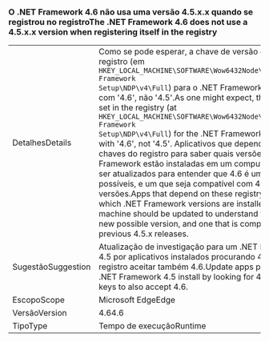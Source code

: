 ### <a name="the-net-framework-46-does-not-use-a-45xx-version-when-registering-itself-in-the-registry"></a><span data-ttu-id="b9446-101">O .NET Framework 4.6 não usa uma versão 4.5.x.x quando se registrou no registro</span><span class="sxs-lookup"><span data-stu-id="b9446-101">The .NET Framework 4.6 does not use a 4.5.x.x version when registering itself in the registry</span></span>

|   |   |
|---|---|
|<span data-ttu-id="b9446-102">Detalhes</span><span class="sxs-lookup"><span data-stu-id="b9446-102">Details</span></span>|<span data-ttu-id="b9446-103">Como se pode esperar, a chave de versão definida no registro (em <code>HKEY_LOCAL_MACHINE\SOFTWARE\Wow6432Node\Microsoft\NET Framework Setup\NDP\v4\Full</code>) para o .NET Framework 4.6 começa com '4.6', não '4.5'.</span><span class="sxs-lookup"><span data-stu-id="b9446-103">As one might expect, the version key set in the registry (at <code>HKEY_LOCAL_MACHINE\SOFTWARE\Wow6432Node\Microsoft\NET Framework Setup\NDP\v4\Full</code>) for the .NET Framework 4.6 begins with '4.6', not '4.5'.</span></span> <span data-ttu-id="b9446-104">Aplicativos que dependem destas chaves do registro para saber quais versões do .NET Framework estão instaladas em um computador devem ser atualizados para entender que 4.6 é uma nova versão possíveis, e um que seja compatível com 4.5 anterior versões.</span><span class="sxs-lookup"><span data-stu-id="b9446-104">Apps that depend on these registry keys to know which .NET Framework versions are installed on a machine should be updated to understand that 4.6 is a new possible version, and one that is compatible with previous 4.5.x releases.</span></span>|
|<span data-ttu-id="b9446-105">Sugestão</span><span class="sxs-lookup"><span data-stu-id="b9446-105">Suggestion</span></span>|<span data-ttu-id="b9446-106">Atualização de investigação para um .NET Framework 4.5 por aplicativos instalados procurando 4.5 chaves do registro aceitar também 4.6.</span><span class="sxs-lookup"><span data-stu-id="b9446-106">Update apps probing for a .NET Framework 4.5 install by looking for 4.5 registry keys to also accept 4.6.</span></span>|
|<span data-ttu-id="b9446-107">Escopo</span><span class="sxs-lookup"><span data-stu-id="b9446-107">Scope</span></span>|<span data-ttu-id="b9446-108">Microsoft Edge</span><span class="sxs-lookup"><span data-stu-id="b9446-108">Edge</span></span>|
|<span data-ttu-id="b9446-109">Versão</span><span class="sxs-lookup"><span data-stu-id="b9446-109">Version</span></span>|<span data-ttu-id="b9446-110">4.6</span><span class="sxs-lookup"><span data-stu-id="b9446-110">4.6</span></span>|
|<span data-ttu-id="b9446-111">Tipo</span><span class="sxs-lookup"><span data-stu-id="b9446-111">Type</span></span>|<span data-ttu-id="b9446-112">Tempo de execução</span><span class="sxs-lookup"><span data-stu-id="b9446-112">Runtime</span></span>|

